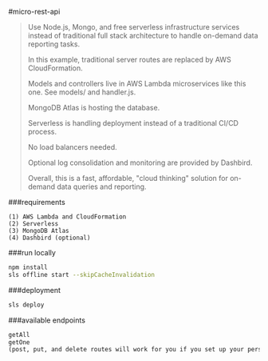 #micro-rest-api
>Use Node.js, Mongo, and free serverless infrastructure services instead of traditional full stack architecture to handle on-demand data reporting tasks.
>
>In this example, traditional server routes are replaced by AWS CloudFormation.
>
>Models and controllers live in AWS Lambda microservices like this one. See models/ and handler.js.
>
>MongoDB Atlas is hosting the database.
>
>Serverless is handling deployment instead of a traditional CI/CD process.
>
>No load balancers needed.
>
>Optional log consolidation and monitoring are provided by Dashbird.
>
>Overall, this is a fast, affordable, "cloud thinking" solution for on-demand data queries and reporting.

###requirements
```text
(1) AWS Lambda and CloudFormation
(2) Serverless
(3) MongoDB Atlas
(4) Dashbird (optional)
```


###run locally
```sh
npm install
sls offline start --skipCacheInvalidation
```

###deployment
```sh
sls deploy
```
###available endpoints
```txt
getAll
getOne
(post, put, and delete routes will work for you if you set up your personal permissions accordingly in Atlas and AWS)
```
